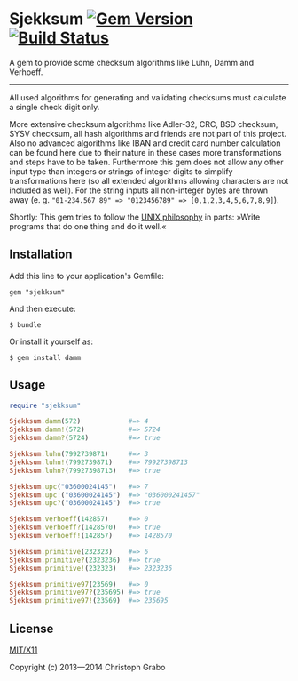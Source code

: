 # Sjekksum [![Gem Version](https://badge.fury.io/rb/sjekksum.png)](http://badge.fury.io/rb/sjekksum) [![Build Status](https://travis-ci.org/asaaki/sjekksum.png?branch=master)](https://travis-ci.org/asaaki/sjekksum)

A gem to provide some checksum algorithms like Luhn, Damm and Verhoeff.

----

All used algorithms for generating and validating checksums must calculate a single check digit only.

More extensive checksum algorithms like Adler-32, CRC, BSD checksum, SYSV checksum, all hash algorithms and friends are not part of this project.
Also no advanced algorithms like IBAN and credit card number calculation can be found here due to their nature in these cases more transformations and steps have to be taken.
Furthermore this gem does not allow any other input type than integers or strings of integer digits to simplify transformations here (so all extended algorithms allowing characters are not included as well).
For the string inputs all non-integer bytes are thrown away (e. g. `"01-234.567 89" => "0123456789" => [0,1,2,3,4,5,6,7,8,9]`).

Shortly: This gem tries to follow the [UNIX philosophy](http://en.wikipedia.org/wiki/Unix_philosophy) in parts: »Write programs that do one thing and do it well.«



## Installation

Add this line to your application's Gemfile:

    gem "sjekksum"

And then execute:

    $ bundle

Or install it yourself as:

    $ gem install damm



## Usage

```ruby
require "sjekksum"

Sjekksum.damm(572)            #=> 4
Sjekksum.damm!(572)           #=> 5724
Sjekksum.damm?(5724)          #=> true

Sjekksum.luhn(7992739871)     #=> 3
Sjekksum.luhn!(7992739871)    #=> 79927398713
Sjekksum.luhn?(79927398713)   #=> true

Sjekksum.upc("03600024145")   #=> 7
Sjekksum.upc!("03600024145")  #=> "036000241457"
Sjekksum.upc?("03600024145")  #=> true

Sjekksum.verhoeff(142857)     #=> 0
Sjekksum.verhoeff?(1428570)   #=> true
Sjekksum.verhoeff!(142857)    #=> 1428570

Sjekksum.primitive(232323)    #=> 6
Sjekksum.primitive?(2323236)  #=> true
Sjekksum.primitive!(232323)   #=> 2323236

Sjekksum.primitive97(23569)   #=> 0
Sjekksum.primitive97?(235695) #=> true
Sjekksum.primitive97!(23569)  #=> 235695
```



## License

[MIT/X11](./LICENSE)

Copyright (c) 2013—2014 Christoph Grabo
